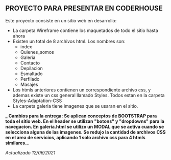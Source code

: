 ## **PROYECTO PARA PRESENTAR EN CODERHOUSE**

Este proyecto consiste en un sitio web en desarrollo:
  * La carpeta Wireframe contiene los maquetados de todo el sitio hasta ahora
  * Existen un total de 8 archivos html. Los nombres son:
    * index
    * Quienes_somos
    * Galeria
    * Contacto
    * Depilacion
    * Esmaltado
    * Perfilado 
    * Masajes
  * Los htmls anteriores contienen un correspondiente archivo css, y ademas existe un css general llamado Styles. Todos estan en la carpeta Styles-Adaptation-CSS
  * La carpeta galeria tiene imagenes que se usaran en el sitio.
  
  **_ Cambios para la entrega: Se aplican conceptos de BOOTSTRAP para toda el sitio web. En el header se utilizan "botons" y "dropdowns" para la navegacion. En galeria.html se utilizo un MODAL que se activa cuando se selecciona alguna de las imagenes. Se redujo la cantidad de archivos CSS en el area de servicios, aplicando 1 solo archivo css para 4 htmls similares._**
  
_Actualizado 12/06/2021_
